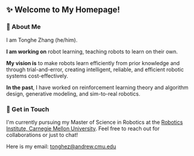 
<!--
**Tonghe-Zhang/Tonghe-Zhang** is a ✨ _special_ ✨ repository because its `README.md` (this file) appears on your GitHub profile.

Here are some ideas to get you started:

- 🔭 I’m currently working on ...
- 🌱 I’m currently learning ...
- 👯 I’m looking to collaborate on ...
- 🤔 I’m looking for help with ...
- 💬 Ask me about ...
- 📫 How to reach me: ...
- 😄 Pronouns: ...
- ⚡ Fun fact: ...
-->

## ✨ Welcome to My Homepage!

### 🔭 About Me
I am Tonghe Zhang (he/him). 

**I am working on** robot learning, teaching robots to learn on their own.

**My vision is** to make robots learn efficiently from prior knowledge and through trial-and-error, creating intelligent, reliable, and efficient robotic systems cost-effectively. 

**In the past**, I have worked on reinforcement learning theory and algorithm design, generative modeling, and sim-to-real robotics. 

### 👯 Get in Touch
I'm currently pursuing my Master of Science in Robotics at the [Robotics Institute, Carnegie Mellon University](https://www.ri.cmu.edu/). Feel free to reach out for collaborations or just to chat! 

Here is my email: [tonghez@andrew.cmu.edu](mailto:tonghez@andrew.cmu.edu)
  
  



